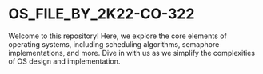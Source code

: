 # OS_FILE_BY_2K22-CO-322
 Welcome to this repository! Here, we explore the core elements of operating systems, including scheduling algorithms, semaphore implementations, and more. Dive in with us as we simplify the complexities of OS design and implementation.
